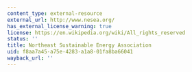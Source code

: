```yaml
---
content_type: external-resource
external_url: http://www.nesea.org/
has_external_license_warning: true
license: https://en.wikipedia.org/wiki/All_rights_reserved
status: ''
title: Northeast Sustainable Energy Association
uid: f8aa7a45-a75e-4283-a1a8-01fa8ba66041
wayback_url: ''
---
```

